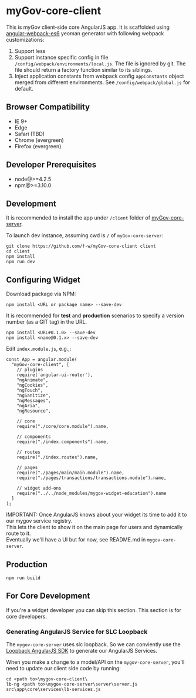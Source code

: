 # myGov-core-client
This is myGov client-side core AngularJS app. It is scaffolded using [angular-webpack-es6](https://github.com/stukh/generator-angular-webpack-es6) yeoman generator with following webpack customizations:

1. Support less
2. Support instance specific config in file `/config/webpack/environments/local.js`. The file is ignored by git. The file should return a factory function similar to its siblings.
3. Inject application constants from webpack config `appConstants` object merged from different environments. See `/config/webpack/global.js` for default.

## Browser Compatibility

* IE 9+
* Edge 
* Safari (TBD)
* Chrome (evergreen)
* Firefox (evergreen)

## Developer Prerequisites
* node@>=4.2.5
* npm@>=3.10.0




## Development
It is recommended to install the app under `/client` folder of [myGov-core-server](https://github.com/f-w/myGov-core-server).

To launch dev instance, assuming cwd is `/` of `myGov-core-server`:
```
git clone https://github.com/f-w/myGov-core-client client
cd client
npm install
npm run dev
```

## Configuring Widget
Download package via NPM:

```
npm install <URL or package name> --save-dev
```

It is recommended for **test** and **production** scenarios to specify a version number (as a GIT tag) in the URL.  

```
npm install <URL#0.1.0> --save-dev
npm install <name@0.1.x> --save-dev
```

Edit ```index.module.js```, e.g.,:

```
const App = angular.module(
  "myGov-core-client", [
    // plugins
    require('angular-ui-router'),
    "ngAnimate",
    "ngCookies",
    "ngTouch",
    "ngSanitize",
    "ngMessages",
    "ngAria",
    "ngResource",

    // core
    require("./core/core.module").name,

    // components
    require("./index.components").name,

    // routes
    require("./index.routes").name,

    // pages
    require("./pages/main/main.module").name,
    require("./pages/transactions/transactions.module").name,

    // widget add-ons
    require("../../node_modules/mygov-widget-education").name
  ]
);
```

IMPORTANT: Once AngularJS knows about your widget its time to add it to our mygov service registry.  
This lets the client to show it on the main page for users and dynamically route to it.  
Eventually we'll have a UI but for now, see README.md in `mygov-core-server`.

## Production
```
npm run build
```

## For Core Development

If you're a widget developer you can skip this section.  This section is for core developers.
 
### Generating AngularJS Service for SLC Loopback

The `mygov-core-server` uses slc loopback.  So we can conviently use the [Loopback AngularJS SDK](https://docs.strongloop.com/display/APIC/AngularJS+JavaScript+SDK) to generate our AngularJS Services.
 
When you make a change to a model/API on the `mygov-core-server`, you'll need to update our client side code by running:

```
cd <path to>\mygov-core-client\
lb-ng <path to>\mygov-core-server\server\server.js src\app\core\services\lb-services.js
```